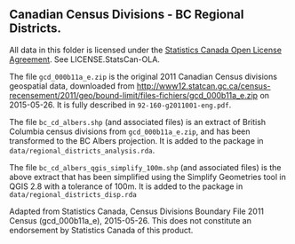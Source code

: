 ## Canadian Census Divisions - BC Regional Districts.

All data in this folder is licensed under the [Statistics Canada Open License Agreement](http://www.statcan.gc.ca/eng/reference/licence-eng). See LICENSE.StatsCan-OLA.

The file `gcd_000b11a_e.zip` is the original 2011 Canadian Census divisions geospatial data, downloaded from http://www12.statcan.gc.ca/census-recensement/2011/geo/bound-limit/files-fichiers/gcd_000b11a_e.zip on 2015-05-26. It is fully described in `92-160-g2011001-eng.pdf`.

The file `bc_cd_albers.shp` (and associated files) is an extract of British Columbia census divisions from `gcd_000b11a_e.zip`, and has been transformed to the BC Albers projection. It is added to the package in `data/regional_districts_analysis.rda`.

The file `bc_cd_albers_qgis_simplify_100m.shp` (and associated files) is the above extract that has been simplified using the Simplify Geometries tool in QGIS 2.8 with a tolerance of 100m. It is added to the package in `data/regional_districts_disp.rda`

Adapted from Statistics Canada, Census Divisions Boundary File 2011 Census (gcd_000b11a_e), 2015-05-26. This does not constitute an endorsement by Statistics Canada of this product.

